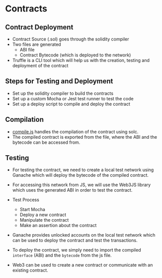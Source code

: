 # Contracts

## Contract Deployment

- Contract Source (.sol) goes through the solidity compiler
- Two files are generated
  - ABI file
  - Contract Bytecode (which is deployed to the network)
- Truffle is a CLI tool which will help us with the creation, testing and deployment of the contract

## Steps for Testing and Deployment

- Set up the solidity compiler to build the contracts
- Set up a custom Mocha or Jest test runner to test the code
- Set up a deploy script to compile and deploy the contract

## Compilation

- [compile.js](inbox/compile.js) handles the compilation of the contract using solc.
- The compiled contract is exported from the file, where the ABI and the bytecode can be accessed from.

## Testing

- For testing the contract, we need to create a local test network using Ganache which will deploy the bytecode of the compiled contract.
- For accessing this network from JS, we will use the Web3JS library which uses the generated ABI in order to test the contract.

- Test Process

  - Start Mocha
  - Deploy a new contract
  - Manipulate the contract
  - Make an assertion about the contract

- Ganache provides unlocked accounts on the local test network which can be used to deploy the contract and test the transactions.
- To deploy the contract, we simply need to import the compiled `interface` (ABI) and the `bytecode` from the js file.
- Web3 can be used to create a new contract or communicate with an existing contract.

